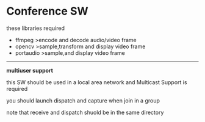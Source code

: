 # Conference SW
these libraries required
* ffmpeg    >encode and decode audio/video frame
* opencv    >sample,transform and display video frame
* portaudio >sample,and display video frame
---
__multiuser support__ 

this SW should be used in a local area network  and  Multicast Support is required

you should launch dispatch and capture when join in a group

note that receive and dispatch shuold be in the same directory
